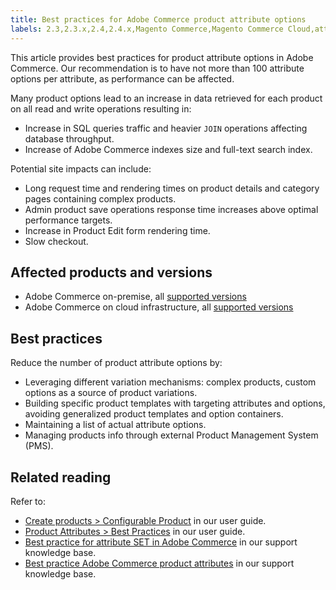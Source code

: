 ```yaml
---
title: Best practices for Adobe Commerce product attribute options
labels: 2.3,2.3.x,2.4,2.4.x,Magento Commerce,Magento Commerce Cloud,attribute,best practices,products,Magento,Adobe Commerce,cloud infrastructure,on-premises
---
```


This article provides best practices for product attribute options in Adobe Commerce. Our recommendation is to have not more than 100 attribute options per attribute, as performance can be affected.

Many product options lead to an increase in data retrieved for each product on all read and write operations resulting in:

* Increase in SQL queries traffic and heavier `JOIN` operations affecting database throughput.
* Increase of Adobe Commerce indexes size and full-text search index.

Potential site impacts can include:

* Long request time and rendering times on product details and category pages containing complex products.
* Admin product save operations response time increases above optimal performance targets.
* Increase in Product Edit form rendering time.
* Slow checkout.

## Affected products and versions

* Adobe Commerce on-premise, all [supported versions](https://magento.com/sites/default/files/magento-software-lifecycle-policy.pdf)
* Adobe Commerce on cloud infrastructure, all [supported versions](https://magento.com/sites/default/files/magento-software-lifecycle-policy.pdf)

## Best practices

Reduce the number of product attribute options by:

* Leveraging different variation mechanisms: complex products, custom options as a source of product variations.
* Building specific product templates with targeting attributes and options, avoiding generalized product templates and option containers.
* Maintaining a list of actual attribute options.
* Managing products info through external Product Management System (PMS).

## Related reading

Refer to:

* [Create products > Configurable Product](https://docs.magento.com/user-guide/catalog/product-create-configurable.html) in our user guide.
* [Product Attributes > Best Practices](https://docs.magento.com/user-guide/catalog/attribute-best-practices.html) in our user guide.
* [Best practice for attribute SET in Adobe Commerce](https://support.magento.com/hc/en-us/articles/360045041092) in our support knowledge base.
* [Best practice Adobe Commerce product attributes](https://support.magento.com/hc/en-us/articles/360048256612) in our support knowledge base.

